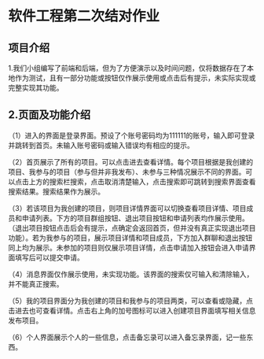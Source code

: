 软件工程第二次结对作业
===========

项目介绍
-----------------

1.我们小组编写了前端和后端，但为了方便演示以及时间问题，仅将数据存在了本地作为测试，且有一部分功能或按钮仅作展示使用或点击后有提示，未实际实现或完整实现其功能。

2.页面及功能介绍
-----------------
（1）进入的界面是登录界面。预设了个账号密码均为111111的账号，输入即可登录并跳转到首页。未输入账号密码或输入错误均有相应的提示。

（2）首页展示了所有的项目。可以点击进去查看详情。每个项目根据是我创建的项目、我参与的项目（参与但并非我发布）、未参与三种情况展示不同的界面。可以点击上方的搜索栏搜索，点击取消清楚输入，点击搜索即可跳转到搜索界面查看搜索结果。搜索结果作为展示。

（3）若该项目为我创建的项目，则项目详情界面可以切换查看项目详情、项目成员和申请列表。下方的项目群组按钮、退出项目按钮和申请列表均作展示使用。（退出项目按钮点击后会有提示，点确定会返回首页，但并没有真正实现退出项目功能）。若为我参与的项目，展示项目详情和项目成员，下方加入群聊和退出按钮同上均为展示。未参加的项目则仅展示项目详情，点击申请加入按钮会进入申请界面填写后可以提交申请。

（4）消息界面仅作展示使用，未实现功能。该界面的搜索仅可输入和清除输入，并不能真正搜索。

（5）我的项目界面分为我创建的项目和我参与的项目两类，可以查看或隐藏，点击进去也可查看详情。点击右上角的加号图标可以进入创建项目界面填写相关信息发布项目。

（6）个人界面展示个人的一些信息，点击备忘录可以进入备忘录界面，记一些东西。



<!--
**Actung10/Actung10** is a ✨ _special_ ✨ repository because its `README.md` (this file) appears on your GitHub profile.

Here are some ideas to get you started:

- 🔭 I’m currently working on ...
- 🌱 I’m currently learning ...
- 👯 I’m looking to collaborate on ...
- 🤔 I’m looking for help with ...
- 💬 Ask me about ...
- 📫 How to reach me: ...
- 😄 Pronouns: ...
- ⚡ Fun fact: ...
-->
